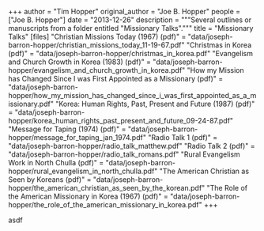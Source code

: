 +++
author = "Tim Hopper"
original_author = "Joe B. Hopper"
people = ["Joe B. Hopper"]
date = "2013-12-26"
description = """Several outlines or manuscripts from a folder entitled "Missionary Talks"."""
title = "Missionary Talks"
[files]
"Christian Missions Today (1967) (pdf)" = "data/joseph-barron-hopper/christian_missions_today_11-19-67.pdf"
"Christmas in Korea (pdf)" = "data/joseph-barron-hopper/christmas_in_korea.pdf"
"Evangelism and Church Growth in Korea (1983) (pdf)" = "data/joseph-barron-hopper/evangelism_and_church_growth_in_korea.pdf"
"How my Mission has Changed Since I was First Appointed as a Missionary (pdf)" = "data/joseph-barron-hopper/how_my_mission_has_changed_since_i_was_first_appointed_as_a_missionary.pdf"
"Korea: Human Rights, Past, Present and Future (1987) (pdf)" = "data/joseph-barron-hopper/korea_human_rights_past_present_and_future_09-24-87.pdf"
"Message for Taping (1974) (pdf)" = "data/joseph-barron-hopper/message_for_taping_jan_1974.pdf"
"Radio Talk 1 (pdf)" = "data/joseph-barron-hopper/radio_talk_matthew.pdf"
"Radio Talk 2 (pdf)" = "data/joseph-barron-hopper/radio_talk_romans.pdf"
"Rural Evangelism Work in North Chulla (pdf)" = "data/joseph-barron-hopper/rural_evangelism_in_north_chulla.pdf"
"The American Christian as Seen by Koreans (pdf)" = "data/joseph-barron-hopper/the_american_christian_as_seen_by_the_korean.pdf"
"The Role of the American Missionary in Korea (1967) (pdf)" = "data/joseph-barron-hopper/the_role_of_the_american_missionary_in_korea.pdf"
+++

asdf